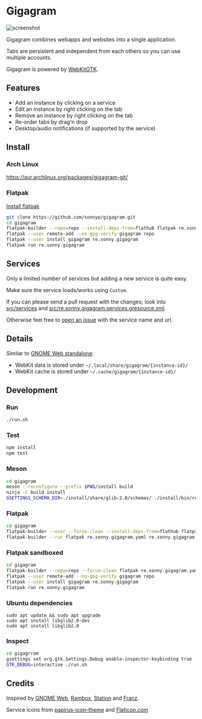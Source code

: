 # Gigagram

![screenshot](screenshot.png)

Gigagram combines webapps and websites into a single application.

Tabs are persistent and independent from each others so you can use multiple accounts.

Gigagram is powered by [WebKitGTK](https://webkitgtk.org/).

## Features

* Add an instance by clicking on a service
* Edit an instance by right clicking on the tab
* Remove an instance by right clicking on the tab
* Re-order tabs by drag'n drop
* Desktop/audio notifications (if supported by the service)

## Install

### Arch Linux

https://aur.archlinux.org/packages/gigagram-git/


### Flatpak

[Install flatpak](https://flatpak.org/setup/)

```sh
git clone https://github.com/sonnyp/gigagram.git
cd gigagram
flatpak-builder --repo=repo --install-deps-from=flathub flatpak re.sonny.gigagram.yaml
flatpak --user remote-add --no-gpg-verify gigagram repo
flatpak --user install gigagram re.sonny.gigagram
flatpak run re.sonny.gigagram
```

## Services

Only a limited number of services but adding a new service is quite easy.

Make sure the service loads/works using `Custom`.

If you can please send a pull request with the changes; look into [src/services](src/services) and [src/re.sonny.gigagram.services.gresource.xml](src/re.sonny.gigagram.services.gresource.xml).

Otherwise feel free to [open an issue](https://github.com/sonnyp/gigagram/issues/new) with the service name and url.

## Details

Similar to [GNOME Web standalone](https://fedoramagazine.org/standalone-web-applications-gnome-web/):

* WebKit data is stored under `~/.local/share/gigagram/{instance-id}/`
* WebKit cache is stored under `~/.cache/gigagram/{instance-id}/`

## Development

### Run

```sh
./run.sh
```

### Test

```sh
npm install
npm test
```

### Meson

```sh
cd gigagram
meson --reconfigure --prefix $PWD/install build
ninja -C build install
GSETTINGS_SCHEMA_DIR=./install/share/glib-2.0/schemas/ ./install/bin/re.sonny.gigagram
```

### Flatpak

```sh
cd gigagram
flatpak-builder --user --force-clean --install-deps-from=flathub flatpak re.sonny.gigagram.yaml
flatpak-builder --run flatpak re.sonny.gigagram.yaml re.sonny.gigagram
```

### Flatpak sandboxed

```sh
cd gigagram
flatpak-builder --repo=repo --force-clean flatpak re.sonny.gigagram.yaml
flatpak --user remote-add --no-gpg-verify gigagram repo
flatpak --user install gigagram re.sonny.gigagram
flatpak run re.sonny.gigagram
```

### Ubuntu dependencies

```
sudo apt update && sudo apt upgrade
sudo apt install libglib2.0-dev
sudo apt install libglib2.0
```

### Inspect

```sh
cd gigagrram
gsettings set org.gtk.Settings.Debug enable-inspector-keybinding true
GTK_DEBUG=interactive ./run.sh
```

## Credits

Inspired by [GNOME Web](https://wiki.gnome.org/Apps/Web), [Rambox](https://rambox.pro/#home), [Station](https://getstation.com/) and [Franz](https://meetfranz.com/).

Service icons from [papirus-icon-theme](https://github.com/PapirusDevelopmentTeam/papirus-icon-theme) and [Flaticon.com](https://www.flaticon.com/)
